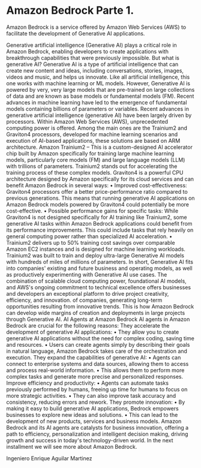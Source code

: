 # Amazon Bedrock Parte 1.
Amazon Bedrock is a service offered by Amazon Web Services (AWS) to facilitate the development of Generative AI applications.

Generative artificial intelligence (Generative AI) plays a critical role in Amazon Bedrock, enabling developers to create applications with breakthrough capabilities that were previously impossible.
But what is generative AI?
Generative AI is a type of artificial intelligence that can create new content and ideas, including conversations, stories, images, videos and music, and helps us innovate. Like all artificial intelligence, this one works with machine learning or ML models. However, Generative AI is powered by very, very large models that are pre-trained on large collections of data and are known as base models or fundamental models (FM). Recent advances in machine learning have led to the emergence of fundamental models containing billions of parameters or variables.
Recent advances in generative artificial intelligence (generative AI) have been largely driven by processors.
Within Amazon Web Services (AWS), unprecedented computing power is offered. Among the main ones are the Trainium2 and Graviton4 processors, developed for machine learning scenarios and execution of AI-based applications, these solutions are based on ARM architecture.
Amazon Trainium2 – This is a custom-designed AI accelerator chip built by Amazon specifically for training large machine learning models, particularly core models (FM) and large language models (LLM) with trillions of parameters. Trainium2 stands out for accelerating the training process of these complex models.
Graviton4 is a powerful CPU architecture designed by Amazon specifically for its cloud services and can benefit Amazon Bedrock in several ways:
• Improved cost-effectiveness: Graviton4 processors offer a better price-performance ratio compared to previous generations. This means that running generative AI applications on Amazon Bedrock models powered by Graviton4 could potentially be more cost-effective.
• Possible performance gains for specific tasks: While Graviton4 is not designed specifically for AI training like Trainium2, some generative AI tasks within Amazon Bedrock applications could benefit from its performance improvements. This could include tasks that rely heavily on general computing power rather than specialized AI acceleration.
• Trainium2 delivers up to 50% training cost savings over comparable Amazon EC2 instances and is designed for machine learning workloads. Trainium2 was built to train and deploy ultra-large Generative AI models with hundreds of miles of millions of parameters.
In short, Generative AI fits into companies' existing and future business and operating models, as well as productively experimenting with Generative AI use cases. The combination of scalable cloud computing power, foundational AI models, and AWS's ongoing commitment to technical excellence offers businesses and developers an exceptional platform to drive project creativity, efficiency, and innovation. of companies, generating long-term opportunities resulting from innovative trends. This is how Amazon Bedrock can develop wide margins of creation and deployments in large projects through Generative AI.
AI Agents at Amazon Bedrock
AI agents in Amazon Bedrock are crucial for the following reasons:
They accelerate the development of generative AI applications:
• They allow you to create generative AI applications without the need for complex coding, saving time and resources.
• Users can create agents simply by describing their goals in natural language, Amazon Bedrock takes care of the orchestration and execution.
They expand the capabilities of generative AI:
• Agents can connect to enterprise systems and data sources, allowing them to access and process real-world information.
• This allows them to perform more complex tasks and generate more precise and personalized responses.
Improve efficiency and productivity:
• Agents can automate tasks previously performed by humans, freeing up time for humans to focus on more strategic activities.
• They can also improve task accuracy and consistency, reducing errors and rework.
They promote innovation:
• By making it easy to build generative AI applications, Bedrock empowers businesses to explore new ideas and solutions.
• This can lead to the development of new products, services and business models.
Amazon Bedrock and its AI agents are catalysts for business innovation, offering a path to efficiency, personalization and intelligent decision making, driving growth and success in today's technology-driven world.
In the next installment we will see more about Amazon Bedrock.





Ingeniero Enrique Aguilar Martinez
